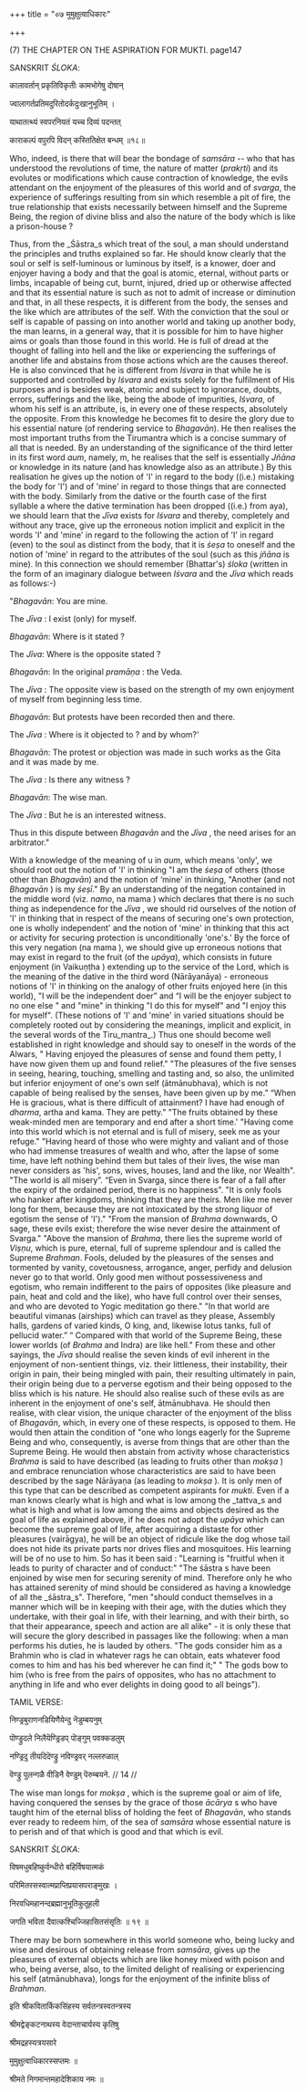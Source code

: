 +++
title = "०७ मुमुक्षुत्वाधिकारः"

+++











(7) THE CHAPTER ON THE ASPIRATION FOR MUKTI. page147



SANSKRIT _ŚLOKA_:



कालावर्तान् प्रकृतिविकृतीः कामभोगेषु दोषान्

ज्वालागर्तप्रतिमदुरितोदर्कदुःखानुभूतिम् ।

याथातत्थ्यं स्वपरनियतं यच्च दिव्यं पदन्तत्

काराकल्पं वपुरपि विदन् कस्तितिक्षेत बन्धम् ॥१८॥



Who, indeed, is there that will bear the bondage of _samsāra_ -- who that has understood the revolutions of time, the nature of matter (_prakṛti_) and its evolutes or modifications which cause contraction of knowledge, the evils attendant on the enjoyment of the pleasures of this world and of _svarga_, the experience of sufferings resulting from sin which resemble a pit of fire, the true relationship that exists necessarily between himself and the Supreme Being, the region of divine bliss and also the nature of the body which is like a prison-house ?



Thus, from the _Śāstra_s which treat of the soul, a man should understand the principles and truths explained so far. He should know clearly that the soul or self is self-luminous or luminous by itself, is a knower, doer and enjoyer having a body and that the goal is atomic, eternal, without parts or limbs, incapable of being cut, burnt, injured, dried up or otherwise affected and that its essential nature is such as not to admit of increase or diminution and that, in all these respects, it is different from the body, the senses and the like which are attributes of the self. With the conviction that the soul or self is capable of passing on into another world and taking up another body, the man learns, in a general way, that it is possible for him to have higher aims or goals than those found in this world. He is full of dread at the thought of falling into hell and the like or experiencing the sufferings of another life and abstains from those actions which are the causes thereof. He is also convinced that he is different from _Iśvara_ in that while he is supported and controlled by _Iśvara_ and exists solely for the fulfilment of His purposes and is besides weak, atomic and subject to ignorance, doubts, errors, sufferings and the like, being the abode of impurities, _Iśvara_, of whom his self is an attribute, is, in every one of these respects, absolutely the opposite. From this knowledge he becomes fit to desire the glory due to his essential nature (of rendering service to _Bhagavān_). He then realises the most important truths from the Tirumantra which is a concise summary of all that is needed. By an understanding of the significance of the third letter in its first word _aum_, namely, m, he realises that the self is essentially _Jñāna_ or knowledge in its nature (and has knowledge also as an attribute.) By this realisation he gives up the notion of 'I' in regard to the body ((i.e.) mistaking the body for 'I') and of 'mine' in regard to those things that are connected with the body. Similarly from the dative or the fourth case of the first syllable a where the dative termination has been dropped ((i.e.) from aya), we should learn that the _Jīva_   exists for _Iśvara_ and thereby, completely and without any trace, give up the erroneous notion implicit and explicit in the words 'I' and 'mine' in regard to the following the action of 'I' in regard (even) to the soul as distinct from the body, that it is _śeṣa_ to oneself and the notion of 'mine' in regard to the attributes of the soul (such as this _jñāna_ is mine). In this connection we should remember (Bhattar's) _śloka_  (written in the form of an imaginary dialogue between _Iśvara_ and the _Jīva_   which reads as follows:-)



"_Bhagavān_: You are mine.

The _Jīva_   : I exist (only) for myself.

_Bhagavān_: Where is it stated ?

The _Jīva_: Where is the opposite stated ?

_Bhagavān_: In the original _pramāṇa_ : the Veda.

The _Jīva_  : The opposite view is based on the strength of my own enjoyment of myself from beginning less time.

_Bhagavān_: But protests have been recorded then and there.

The _Jīva_   : Where is it objected to ? and by whom?'

_Bhagavān_: The protest or objection was made in such works as the Gita and it was made by me.

The _Jīva_  : Is there any witness ?

_Bhagavān_: The wise man.

The _Jīva_   : But he is an interested witness.



Thus in this dispute between _Bhagavān_ and the _Jīva_  , the need arises for an arbitrator."



With a knowledge of the meaning of u in _aum_, which means 'only', we should root out the notion of 'I' in thinking "I am the _śeṣa_ of others (those other than _Bhagavān_) and the notion of ‘mine' in thinking, "Another (and not _Bhagavān_ ) is my _śeṣī_." By an understanding of the negation contained in the middle word (viz. _namo_, na mama ) which declares that there is no such thing as independence for the _Jīva_  , we should rid ourselves of the notion of 'I' in thinking that in respect of the means of securing one's own protection, one is wholly independent' and the notion of 'mine' in thinking that this act or activity for securing protection is unconditionally 'one's.' By the force of this very negation (na mama ), we should give up erroneous notions that may exist in regard to the fruit (of the _upāya_), which consists in future enjoyment (in Vaikuṇṭha  ) extending up to the service of the Lord, which is the meaning of the dative in the third word (Nārāyanāya) - erroneous notions of 'I' in thinking on the analogy of other fruits enjoyed here (in this world), "I will be the independent doer” and “I will be the enjoyer subject to no one else " and "mine" in thinking "I do this for myself" and "I enjoy this for myself". (These notions of 'I' and 'mine' in varied situations should be completely rooted out by considering the meanings, implicit and explicit, in the several words of the Tiru_mantra_.) Thus one should become well established in right knowledge and should say to oneself in the words of the Alwars, " Having enjoyed the pleasures of sense and found them petty, I have now given them up and found relief." "The pleasures of the five senses in seeing, hearing, touching, smelling and tasting and, so also, the unlimited but inferior enjoyment of one's own self (ātmānubhava), which is not capable of being realised by the senses, have been given up by me.” “When He is gracious, what is there difficult of attainment? I have had enough of _dharma_, artha and kama. They are petty." "The fruits obtained by these weak-minded men are temporary and end after a short time.' "Having come into this world which is not eternal and is full of misery, seek me as your refuge." "Having heard of those who were mighty and valiant and of those who had immense treasures of wealth and who, after the lapse of some time, have left nothing behind them but tales of their lives, the wise man never considers as 'his', sons, wives, houses, land and the like, nor Wealth". "The world is all misery”. “Even in Svarga, since there is fear of a fall after the expiry of the ordained period, there is no happiness". "It is only fools who hanker after kingdoms, thinking that they are theirs. Men like me never long for them, because they are not intoxicated by the strong liquor of egotism the sense of 'I')." "From the mansion of _Brahma_ downwards, O sage, these evils exist; therefore the wise never desire the attainment of Svarga." "Above the mansion of _Brahma_, there lies the supreme world of _Viṣṇu_, which is pure, eternal, full of supreme splendour and is called the Supreme _Brahman_. Fools, deluded by the pleasures of the senses and tormented by vanity, covetousness, arrogance, anger, perfidy and delusion never go to that world. Only good men without possessiveness and egotism, who remain indifferent to the pairs of opposites (like pleasure and pain, heat and cold and the like), who have full control over their senses, and who are devoted to Yogic meditation go there." "In that world are beautiful vimanas (airships) which can travel as they please, Assembly halls, gardens of varied kinds, O king, and, likewise lotus tanks, full of pellucid water.” “ Compared with that world of the Supreme Being, these lower worlds (of _Brahma_ and Indra) are like hell." From these and other sayings, the _Jīva_   should realise the seven kinds of evil inherent in the enjoyment of non-sentient things, viz. their littleness, their instability, their origin in pain, their being mingled with pain, their resulting ultimately in pain, their origin being due to a perverse egotism and their being opposed to the bliss which is his nature. He should also realise such of these evils as are inherent in the enjoyment of one's self, ātmānubhava. He should then realise, with clear vision, the unique character of the enjoyment of the bliss of _Bhagavān_, which, in every one of these respects, is opposed to them. He would then attain the condition of "one who longs eagerly for the Supreme Being and who, consequently, is averse from things that are other than the Supreme Being. He would then abstain from activity whose characteristics _Brahma_ is said to have described (as leading to fruits other than _mokṣa_ ) and embrace renunciation whose characteristics are said to have been described by the sage Nārāyaṇa  (as leading to _mokṣa_ ). It is only men of this type that can be described as competent aspirants for _mukti_. Even if a man knows clearly what is high and what is low among the _tattva_s and what is high and what is low among the aims and objects desired as the goal of life as explained above, if he does not adopt the _upāya_ which can become the supreme goal of life, after acquiring a distaste for other pleasures (vairāgya), he will be an object of ridicule like the dog whose tail does not hide its private parts nor drives flies and mosquitoes. His learning will be of no use to him. So has it been said : "Learning is "fruitful when it leads to purity of character and of conduct:" "The śāstra s have been enjoined by wise men for securing serenity of mind. Therefore only he who has attained serenity of mind should be considered as having a knowledge of all the _śāstra_s". Therefore, "men "should conduct themselves in a manner which will be in keeping with their age, with the duties which they undertake, with their goal in life, with their learning, and with their birth, so that their appearance, speech and action are all alike" - it is only these that will secure the glory described in passages like the following: when a man performs his duties, he is lauded by others. "The gods consider him as a Brahmin who is clad in whatever rags he can obtain, eats whatever food comes to him and has his bed wherever he can find it;" " The gods bow to him (who is free from the pairs of opposites, who has no attachment to anything in life and who ever delights in doing good to all beings").



TAMIL VERSE:



निण्ड्रबुराणनडियिणैयेन्दु नॆडुम्बयनुम्

पॊण्ड्रुदले निलैयॆण्ड्रिडप् पॊङ्गुम् पवक्कडलुम्

नण्ड्रिदु तीयदिदॆण्ड्रु नविण्ड्रवर् नल्लरुळाल्

वॆण्ड्रु पुलन्गळै वीडिनै वेण्डुम् पॆरुम्बयने. // 14 //



The wise man longs for _mokṣa_ , which is the supreme goal or aim of life, having conquered the senses by the grace of those _ācārya_ s who have taught him of the eternal bliss of holding the feet of _Bhagavān_, who stands ever ready to redeem him, of the sea of _samsāra_ whose essential nature is to perish and of that which is good and that which is evil.



SANSKRIT _ŚLOKA_:

विषमधुबहिष्कुर्वन्धीरो बहिर्विषयात्मकं

परिमितरसस्वात्मप्राप्तिप्रयासपराङ्मुखः ।

निरवधिमहानन्दब्रह्मानुभूतिकुतूहली

जगति भविता दैवात्कश्चिज्जिहासितसंसृतिः ॥ १९ ॥



There may be born somewhere in this world someone who, being lucky and wise and desirous of obtaining release from _samsāra_, gives up the pleasures of external objects which are like honey mixed with poison and who, being averse, also, to the limited delight of realising or experiencing his self (atmānubhava), longs for the enjoyment of the infinite bliss of _Brahman_.



इति श्रीकवितार्किकसिंहस्य सर्वतन्त्रस्वतन्त्रस्य

श्रीमद्वेङ्कटनाथस्य वेदान्ताचार्यस्य कृतिषु

श्रीमद्रहस्यत्रयसारे

मुमुक्षुत्वाधिकारस्सप्तमः ॥

श्रीमते निगमान्तमहादेशिकाय नमः ॥















